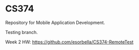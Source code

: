 # CS374

Repository for Mobile Application Development.

Testing branch.

Week 2 HW: https://github.com/esorbella/CS374-RemoteTest
